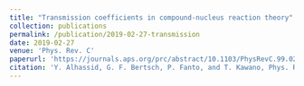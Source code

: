 ```yaml
---
title: "Transmission coefficients in compound-nucleus reaction theory"
collection: publications
permalink: /publication/2019-02-27-transmission
date: 2019-02-27
venue: 'Phys. Rev. C'
paperurl: 'https://journals.aps.org/prc/abstract/10.1103/PhysRevC.99.024621'
citation: 'Y. Alhassid, G. F. Bertsch, P. Fanto, and T. Kawano, Phys. Rev. C <b>99</b>, 024621 (2019).'
---
```

